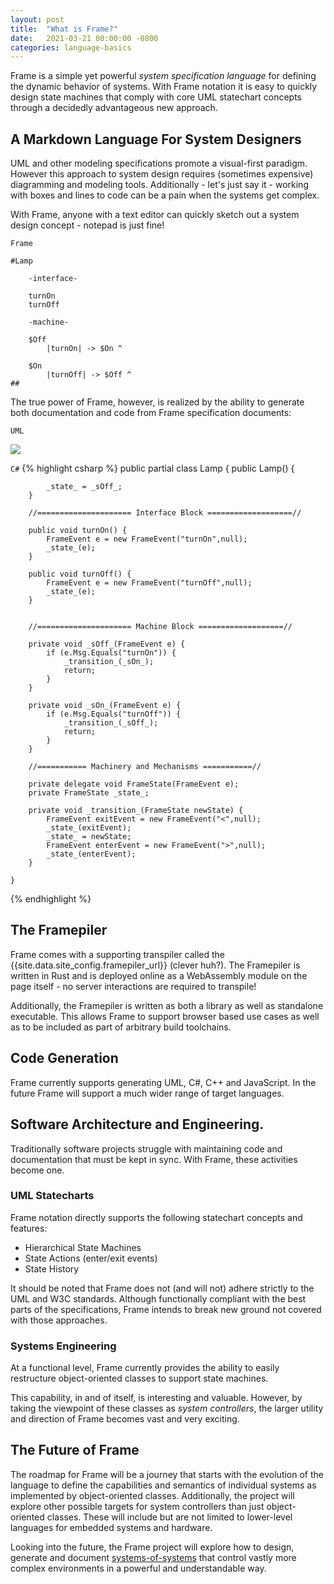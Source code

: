 ```yaml
---
layout: post
title:  "What is Frame?"
date:   2021-03-21 00:00:00 -0800
categories: language-basics
---
```


Frame is a simple yet powerful _system specification language_ for defining the dynamic behavior of systems. With Frame notation it is easy to quickly design state machines that comply with core UML statechart concepts through a decidedly advantageous new approach.

## A Markdown Language For System Designers

UML and other modeling specifications promote a visual-first paradigm. However this approach to system design requires (sometimes expensive) diagramming and modeling tools. Additionally - let's just say it - working with boxes and lines to code can be a pain when the systems get complex.

With Frame, anyone with a text editor can quickly sketch out a system design concept - notepad is just fine!

`Frame`
```
#Lamp

    -interface-

    turnOn
    turnOff

    -machine-

    $Off
        |turnOn| -> $On ^

    $On
        |turnOff| -> $Off ^
##
```   

The true power of Frame, however, is realized by the ability to generate both documentation and code from Frame specification documents:

`UML`

![](http://www.plantuml.com/plantuml/png/SoWkIImgAStDuG8oIb8L_DFI5AgvQc6yF30dMYjMGLVN3YJ91SGWDaZAIa5DsT38nBgaj2ZFFm_2vWAAGvMYo0FvK0KEgNafGFi0)

`C#`
{% highlight csharp %}
    public partial class Lamp {
        public Lamp() {

            _state_ = _sOff_;
        }

        //===================== Interface Block ===================//

        public void turnOn() {
            FrameEvent e = new FrameEvent("turnOn",null);
            _state_(e);
        }

        public void turnOff() {
            FrameEvent e = new FrameEvent("turnOff",null);
            _state_(e);
        }


        //===================== Machine Block ===================//

        private void _sOff_(FrameEvent e) {
            if (e.Msg.Equals("turnOn")) {
                _transition_(_sOn_);
                return;
            }
        }

        private void _sOn_(FrameEvent e) {
            if (e.Msg.Equals("turnOff")) {
                _transition_(_sOff_);
                return;
            }
        }

        //=========== Machinery and Mechanisms ===========//

        private delegate void FrameState(FrameEvent e);
        private FrameState _state_;

        private void _transition_(FrameState newState) {
            FrameEvent exitEvent = new FrameEvent("<",null);
            _state_(exitEvent);
            _state_ = newState;
            FrameEvent enterEvent = new FrameEvent(">",null);
            _state_(enterEvent);
        }

    }
{% endhighlight %}

## The Framepiler

Frame comes with a supporting transpiler called the {{site.data.site_config.framepiler_url}} (clever huh?). The Framepiler is written in Rust and is deployed online as a WebAssembly module on the page itself - no server interactions are required to transpile!

Additionally, the Framepiler is written as both a library as well as standalone executable. This allows Frame to support browser based use cases as well as to be included as part of arbitrary build toolchains.

## Code Generation

Frame currently supports generating UML, C#, C++ and JavaScript. In the future Frame will support a much wider range of target languages.

## Software Architecture and Engineering.  

Traditionally software projects struggle with maintaining code and documentation that must be kept in sync. With Frame, these activities become one.

### UML Statecharts

Frame notation directly supports the following statechart concepts and features:

- Hierarchical State Machines
- State Actions (enter/exit events)
- State History

It should be noted that Frame does not (and will not) adhere strictly to the UML and W3C standards. Although functionally compliant with the best parts of the specifications, Frame intends to break new ground not covered with those approaches.

### Systems Engineering

At a functional level, Frame currently provides the ability to easily restructure object-oriented classes to support state machines.

This capability, in and of itself, is interesting and valuable. However, by taking the viewpoint of these classes as <i>system controllers</i>, the larger utility and direction of Frame becomes vast and very exciting.

## The Future of Frame

The roadmap for Frame will be a journey that starts with the evolution of the language to define the capabilities and semantics of individual systems as implemented by object-oriented classes. Additionally, the project will explore other possible targets for system controllers than just object-oriented classes. These will include but are not limited to lower-level languages for embedded systems and hardware.

Looking into the future, the Frame project will explore how to design, generate and document <a href="https://en.wikipedia.org/wiki/System_of_systems#:~:text=System%20of%20systems%20is%20a,sum%20of%20the%20constituent%20systems." target="_blank">systems-of-systems</a> that control vastly more complex environments in a powerful and understandable way.
